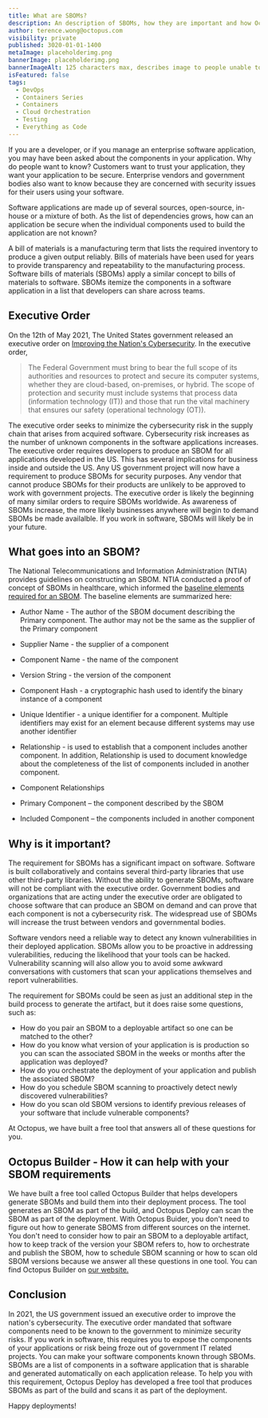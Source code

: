 ```yaml
---
title: What are SBOMs?
description: An description of SBOMs, how they are important and how Octopus helps address the problems
author: terence.wong@octopus.com
visibility: private
published: 3020-01-01-1400
metaImage: placeholderimg.png
bannerImage: placeholderimg.png
bannerImageAlt: 125 characters max, describes image to people unable to see it.
isFeatured: false
tags:
  - DevOps
  - Containers Series
  - Containers
  - Cloud Orchestration
  - Testing
  - Everything as Code
---
```


<!-- see https://github.com/OctopusDeploy/blog/blob/master/tags.txt for a comprehensive list of tags -->

If you are a developer, or if you manage an enterprise software application, you may have been asked about the components in your application. Why do people want to know? Customers want to trust your application, they want your application to be secure. Enterprise vendors and government bodies also want to know because they are concerned with security issues for their users using your software.  

Software applications are made up of several sources, open-source, in-house or a mixture of both. As the list of dependencies grows, how can an application be secure when the individual components used to build the application are not known? 

A bill of materials is a manufacturing term that lists the required inventory to produce a given output reliably. Bills of materials have been used for years to provide transparency and repeatability to the manufacturing process. Software bills of materials (SBOMs) apply a similar concept to bills of materials to software. SBOMs itemize the components in a software application in a list that developers can share across teams.

## Executive Order

On the 12th of May 2021, The United States government released an executive order on [Improving the Nation's Cybersecurity](https://www.whitehouse.gov/briefing-room/presidential-actions/2021/05/12/executive-order-on-improving-the-nations-cybersecurity/). In the executive order, 

> The Federal Government must bring to bear the full scope of its authorities and resources to protect and secure its computer systems, whether they are cloud-based, on-premises, or hybrid.  The scope of protection and security must include systems that process data (information technology (IT)) and those that run the vital machinery that ensures our safety (operational technology (OT)).

The executive order seeks to minimize the cybersecurity risk in the supply chain that arises from acquired software. Cybersecurity risk increases as the number of unknown components in the software applications increases. The executive order requires developers to produce an SBOM for all applications developed in the US. This has several implications for business inside and outside the US. Any US government project will now have a requirement to produce SBOMs for security purposes. Any vendor that cannot produce SBOMs for their products are unlikely to be approved to work with government projects. The executive order is likely the beginning of many similar orders to require SBOMs worldwide. As awareness of SBOMs increase, the more likely businesses anywhere will begin to demand SBOMs be made availalble. If you work in software, SBOMs will likely be in your future.

## What goes into an SBOM?

The National Telecommunications and Information Administration (NTIA) provides guidelines on constructing an SBOM. NTIA conducted a proof of concept of SBOMs in healthcare, which informed the [baseline elements required for an SBOM](https://ntia.gov/files/ntia/publications/howto_guide_for_sbom_generation_v1.pdf). The baseline elements are summarized here:

- Author Name - The author of the SBOM document describing the Primary component. The author may not be the same as the supplier of the Primary component

- Supplier Name - the supplier of a component

- Component Name - the name of the component

- Version String - the version of the component

- Component Hash - a cryptographic hash used to identify the binary instance of a component

- Unique Identifier - a unique identifier for a component. Multiple identifiers may exist for an element because different systems may use another identifier

- Relationship - is used to establish that a component includes another component. In addition, Relationship is used to document knowledge about the completeness of the list of components included in another component.

- Component Relationships
- Primary Component – the component described by the SBOM
- Included Component – the components included in another component

## Why is it important?

The requirement for SBOMs has a significant impact on software. Software is built collaboratively and contains several third-party libraries that use other third-party libraries. Without the ability to generate SBOMs, software will not be compliant with the executive order. Government bodies and organizations that are acting under the executive order are obligated to choose software that can produce an SBOM on demand and can prove that each component is not a cybersecurity risk. The widespread use of SBOMs will increase the trust between vendors and governmental bodies.

Software vendors need a reliable way to detect any known vulnerabilities in their deployed application. SBOMs allow you to be proactive in addressing vulerabilities, reducing the likelihood that your tools can be hacked. Vulnerability scanning will also allow you to avoid some awkward conversations with customers that scan your applications themselves and report vulnerabilities.

The requirement for SBOMs could be seen as just an additional step in the build process to generate the artifact, but it does raise some questions, such as:

- How do you pair an SBOM to a deployable artifact so one can be matched to the other?
- How do you know what version of your application is is production so you can scan the associated SBOM in the weeks or months after the application was deployed?
- How do you orchestrate the deployment of your application and publish the associated SBOM?
- How do you schedule SBOM scanning to proactively detect newly discovered vulnerabilities?
- How do you scan old SBOM versions to identify previous releases of your software that include vulnerable components?

At Octopus, we have built a free tool that answers all of these questions for you.

## Octopus Builder - How it can help with your SBOM requirements

We have built a free tool called Octopus Builder that helps developers generate SBOMs and build them into their deployment process. The tool generates an SBOM as part of the build, and Octopus Deploy can scan the SBOM as part of the deployment. With Octopus Buider, you don't need to figure out how to generate SBOMS from different sources on the internet. You don't need to consider how to pair an SBOM to a deployable artifact, how to keep track of the version your SBOM refers to, how to orchestrate and publish the SBOM, how to schedule SBOM scanning or how to scan old SBOM versions because we answer all these questions in one tool. You can find Octopus Builder on [our website.]()

## Conclusion

In 2021, the US government issued an executive order to improve the nation's cybersecurity. The executive order mandated that software components need to be known to the government to minimize security risks. If you work in software, this requires you to expose the components of your applications or risk being froze out of government IT related projects. You can make your software components known through SBOMs. SBOMs are a list of components in a software application that is sharable and generated automatically on each application release. To help you with this requirement, Octopus Deploy has developed a free tool that produces SBOMs as part of the build and scans it as part of the deployment.  


Happy deployments!
